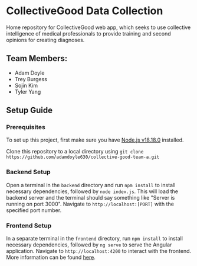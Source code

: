 # CollectiveGood Data Collection

Home repository for CollectiveGood web app, which seeks to use collective intelligence of medical professionals to provide training and second opinions for creating diagnoses. 

## Team Members:
* Adam Doyle
* Trey Burgess
* Sojin Kim
* Tyler Yang

## Setup Guide

### Prerequisites
To set up this project, first make sure you have [Node.js v18.18.0](https://nodejs.org/en/download) installed.

Clone this repository to a local directory using `git
clone https://github.com/adamdoyle630/collective-good-team-a.git`

### Backend Setup
Open a terminal in the `backend` directory and run `npm install` to install necessary dependencies, followed by `node index.js`. This will load the backend server and the terminal should say something like "Server is running on port 3000". Navigate to `http://localhost:[PORT]` with the specified port number.

### Frontend Setup
In a separate terminal in the `frontend` directory, run `npm install` to install necessary dependencies, followed by `ng serve` to serve the Angular application. Navigate to `http://localhost:4200` to interact with the frontend. More information can be found [here](/frontend/README.md).